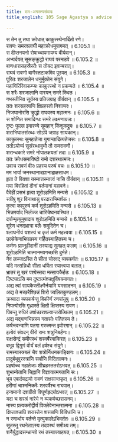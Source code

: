 ```yaml
---
title: राम-अगस्त्यसंवादः
title_english: 105 Sage Agastya s advice

---
```

<div class="audioEmbed"  caption="श्रीराम-हरिसीताराममूर्ति-घनपाठिभ्यां वचनम्" src="https://archive.org/download/Ramayana-recitation-Sriram-harisItArAmamUrti-Ghanapaati-v2/Kanda_6/Kanda_6_YK-105-Sage_Agastya_s_advice_0.mp3"></div>

स तेन तु तथा क्रोधात् काकुत्स्थेनार्दितो रणे।  
रावणः समरश्लाघी महाक्रोधमुपागमत् ॥ 6.105.1 ॥   
स दीप्तनयनो रोषाच्चापमायम्य वीर्यवान्।  
अभ्यर्दयत् सुसङ्क्रुद्धो राघवं परमाहवे ॥ 6.105.2 ॥   
बाणधारासहस्रैस्तैः स तोयद इवाम्बरात्।  
राघवं रावणो बाणैस्तटाकमिव पूरयत् ॥ 6.105.3 ॥   
पूरितः शरजालेन धनुर्मुक्तेन संयुगे।  
महागिरिरिवाकम्प्यः काकुत्स्थो न प्रकम्पते ॥ 6.105.4 ॥   
स शरैः शरजालानि वारयन् समरे स्थितः।  
गभस्तीनिव सूर्यस्य प्रतिजग्राह वीर्यवान् ॥ 6.105.5 ॥   
ततः शरसहस्राणि क्षिप्रहस्तो निशाचरः।  
निजघानोरसि क्रुद्धो राघवस्य महात्मनः ॥ 6.105.6 ॥   
स शोणित समादिग्धः समरे लक्ष्मणाग्रजः।  
दृष्टः फुल्ल इवारण्ये सुमहान् किंशुकद्रुमः ॥ 6.105.7 ॥   
शराभिघातसंरब्धः सोऽपि जग्राह सायकान्।  
काकुत्स्थः सुमहातेजा युगान्तादित्यतेजसः ॥ 6.105.8 ॥   
ततोऽयोन्यं सुसंरब्धावुभौ तौ रामरावणौ।  
शरान्धकारे समरे नोपालक्षयतां तदा ॥ 6.105.9 ॥   
ततः क्रोधसमाविष्टो रामो दशरथात्मजः।  
उवाच रावणं वीरः प्रहस्य परुषं वचः ॥ 6.105.10 ॥   
मम भार्या जनस्थानादज्ञानाद्राक्षसाधम।  
हृता ते विवशा यस्मात्तस्मात्त्वं नासि वीर्यवान् ॥ 6.105.11 ॥   
मया विरहितां दीनां वर्तमानां महावने।  
वैदेहीं प्रसभं हृत्वा शूरोऽहमिति मन्यसे ॥ 6.105.12 ॥   
स्त्रीषु शूर विनाथासु परदाराभिमर्शक।  
कृत्वा कापुरुषं कर्म शूरोऽहमिति मन्यसे ॥ 6.105.13 ॥   
भिन्नमर्याद निर्लज्ज चारित्रेष्वनवस्थित।  
दर्पान्मृत्युमुपादाय शूरोऽहमिति मन्यसे ॥ 6.105.14 ॥   
शूरेण धनदभ्रात्रा बलैः समुदितेन च।  
श्लाघनीयं यशस्यं च कृतं कर्म महत्त्वया ॥ 6.105.15 ॥   
उत्सेकेनाभिपन्नस्य गर्हितस्याहितस्य च।  
कर्मणः प्राप्नुहीदानीं तस्याद्य सुमहत् फलम् ॥ 6.105.16 ॥   
शूरोऽहमिति चात्मानमवगच्छसि दुर्मते।  
नैव लज्जाऽस्ति ते सीतां चोरवद् व्यपकर्षतः ॥ 6.105.17 ॥   
यदि मत्सन्निधौ सीता धर्षिता स्यात्त्वया बलात्।  
भ्रातरं तु खरं पश्येस्तदा मत्सायकैर्हतः ॥ 6.105.18 ॥   
दिष्ट्याऽसि मम दुष्टात्मंश्चक्षुर्विषयमागतः।  
अद्य त्वां सायकैस्तीक्ष्णैर्नयामि यमसादनम् ॥ 6.105.19 ॥   
अद्य ते मच्छरैश्छिन्नं शिरो ज्वलितकुण्डलम्।  
क्रव्यादा व्यपकर्षन्तु विकीर्णं रणपांसुषु ॥ 6.105.20 ॥   
निपत्योरसि गृध्रास्ते क्षितौ क्षिप्तस्य रावण।  
पिबन्तु रुधिरं तर्षाच्छरशल्यान्तरोत्थितम् ॥ 6.105.21 ॥   
अद्य मद्बाणभिन्नस्य गतासोः पतितस्य ते।  
कर्षन्त्वन्त्राणि पतगा गरुत्मन्त इवोरगान् ॥ 6.105.22 ॥   
इत्येवं संवदन् वीरो रामः शत्रुनिबर्हणः।  
राक्षसेन्द्रं समीपस्थं शरवर्षैरवाकिरत् ॥ 6.105.23 ॥   
बभूव द्विगुणं वीर्यं बलं हर्षश्च संयुगे।  
रामस्यास्त्रबलं चैव शत्रोर्निधनकाङ्क्षिणः ॥ 6.105.24 ॥   
प्रादुर्बभूवुरस्त्राणि सर्वाणि विदितात्मनः।  
प्रहर्षाच्च महातेजाः शीघ्रहस्ततरोऽभवत् ॥ 6.105.25 ॥   
शुभान्येतानि चिह्नानि विज्ञायात्मगतानि सः।  
भूय एवार्दयद्रामो रावणं राक्षसान्तकृत् ॥ 6.105.26 ॥   
हरीणां चाश्मनिकरैः शरवर्षैश्च राघवात्।  
हन्यमानो दशग्रीवो विघूर्णहृदयोऽभवत् ॥ 6.105.27 ॥   
यदा च शस्त्रं नारेभे न व्यकर्षच्छरासनम्।  
नास्य प्रत्यकरोद्वीर्यं विक्लेवेनान्तरात्मना ॥ 6.105.28 ॥   
क्षिप्ताश्चापि शरास्तेन शस्त्राणि विविधानि च।  
न रणार्थाय वर्तन्ते मृत्युकालेऽभिवर्ततः ॥ 6.105.29 ॥   
सूतस्तु रथनेताऽस्य तदवस्थं समीक्ष्य तम्।  
शनैर्युद्धादसम्भ्रान्तो रथं तस्यापवाहयत् ॥ 6.105.30 ॥   